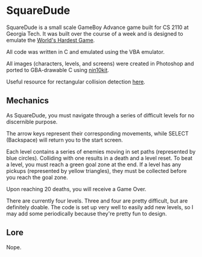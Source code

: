 # SquareDude

SquareDude is a small scale GameBoy Advance game built for CS 2110 at Georgia Tech. It was built over the course of a week and is designed to emulate the [World's Hardest Game](https://www.coolmath-games.com/0-worlds-hardest-game).

All code was written in C and emulated using the VBA emulator.

All images (characters, levels, and screens) were created in Photoshop and ported to GBA-drawable C using [nin10kit](https://github.com/TricksterGuy/nin10kit).

Useful resource for rectangular collision detection [here](https://stackoverflow.com/questions/31022269/collision-detection-between-two-rectangles-in-java).

## Mechanics

As SquareDude, you must navigate through a series of difficult levels for no discernible purpose.

The arrow keys represent their corresponding movements, while SELECT (Backspace) will return you to the start screen.

Each level contains a series of enemies moving in set paths (represented by blue circles). Colliding with one results in a death and a level reset. To beat a level, you must reach a green goal zone at the end. If a level has any pickups (represented by yellow triangles), they must be collected before you reach the goal zone.

Upon reaching 20 deaths, you will receive a Game Over.

There are currently four levels. Three and four are pretty difficult, but are definitely doable. The code is set up very well to easily add new levels, so I may add some periodically because they're pretty fun to design.

## Lore

Nope.
